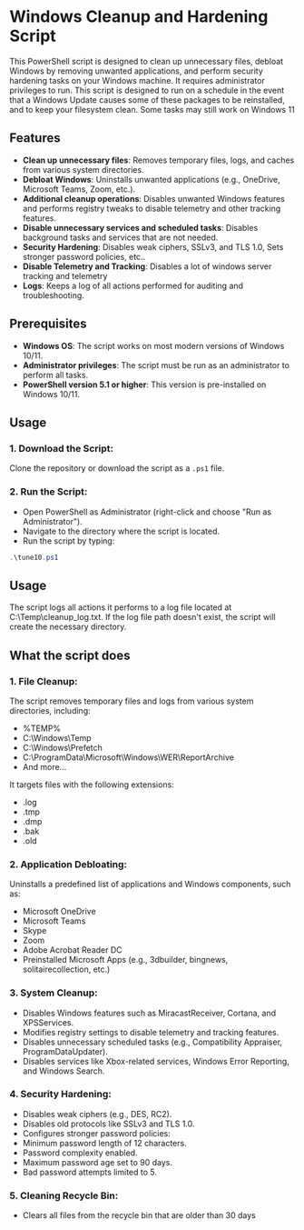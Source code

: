 # Windows Cleanup and Hardening Script

This PowerShell script is designed to clean up unnecessary files, debloat Windows by removing unwanted applications, and perform security hardening tasks on your Windows machine. It requires administrator privileges to run. This script is designed to run on a schedule in the event that a Windows Update causes some of these packages to be reinstalled, and to keep your filesystem clean. Some tasks may still work on Windows 11

## Features

- **Clean up unnecessary files**: Removes temporary files, logs, and caches from various system directories.
- **Debloat Windows**: Uninstalls unwanted applications (e.g., OneDrive, Microsoft Teams, Zoom, etc.).
- **Additional cleanup operations**: Disables unwanted Windows features and performs registry tweaks to disable telemetry and other tracking features.
- **Disable unnecessary services and scheduled tasks**: Disables background tasks and services that are not needed.
- **Security Hardening**: Disables weak ciphers, SSLv3, and TLS 1.0, Sets stronger password policies, etc..
- **Disable Telemetry and Tracking**: Disables a lot of windows server tracking and telemetry  
- **Logs**: Keeps a log of all actions performed for auditing and troubleshooting.

## Prerequisites

- **Windows OS**: The script works on most modern versions of Windows 10/11.
- **Administrator privileges**: The script must be run as an administrator to perform all tasks.
- **PowerShell version 5.1 or higher**: This version is pre-installed on Windows 10/11.

## Usage

### 1. Download the Script:

Clone the repository or download the script as a `.ps1` file.

### 2. Run the Script:

- Open PowerShell as Administrator (right-click and choose "Run as Administrator").
- Navigate to the directory where the script is located.
- Run the script by typing:

```powershell
.\tune10.ps1
```

## Usage
The script logs all actions it performs to a log file located at C:\Temp\cleanup_log.txt. If the log file path doesn't exist, the script will create the necessary directory.

## What the script does

### 1. File Cleanup:
The script removes temporary files and logs from various system directories, including:
- %TEMP%
- C:\Windows\Temp
- C:\Windows\Prefetch
- C:\ProgramData\Microsoft\Windows\WER\ReportArchive
- And more...

It targets files with the following extensions:
- .log
- .tmp
- .dmp
- .bak
- .old

### 2. Application Debloating:
Uninstalls a predefined list of applications and Windows components, such as:
- Microsoft OneDrive
- Microsoft Teams
- Skype
- Zoom
- Adobe Acrobat Reader DC
- Preinstalled Microsoft Apps (e.g., 3dbuilder, bingnews, solitairecollection, etc.)

### 3. System Cleanup:
- Disables Windows features such as MiracastReceiver, Cortana, and XPSServices.
- Modifies registry settings to disable telemetry and tracking features.
- Disables unnecessary scheduled tasks (e.g., Compatibility Appraiser, ProgramDataUpdater).
- Disables services like Xbox-related services, Windows Error Reporting, and Windows Search.

### 4. Security Hardening:
- Disables weak ciphers (e.g., DES, RC2).
- Disables old protocols like SSLv3 and TLS 1.0.
- Configures stronger password policies:
- Minimum password length of 12 characters.
- Password complexity enabled.
- Maximum password age set to 90 days.
- Bad password attempts limited to 5.

### 5. Cleaning Recycle Bin:
- Clears all files from the recycle bin that are older than 30 days